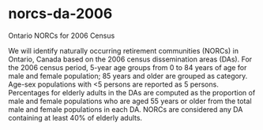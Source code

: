 # norcs-da-2006
Ontario NORCs for 2006 Census

We will identify naturally occurring retirement communities (NORCs) in Ontario, Canada based on the 2006 census dissemination areas (DAs). For the 2006 census period, 5-year age groups from 0 to 84 years of age for male and female population; 85 years and older are grouped as category. Age-sex populations with <5 persons are reported as 5 persons. Percentages for elderly adults in the DAs are computed as the proportion of male and female populations who are aged 55 years or older from the total male and female populations in each DA. NORCs are considered any DA containing at least 40% of elderly adults. 
